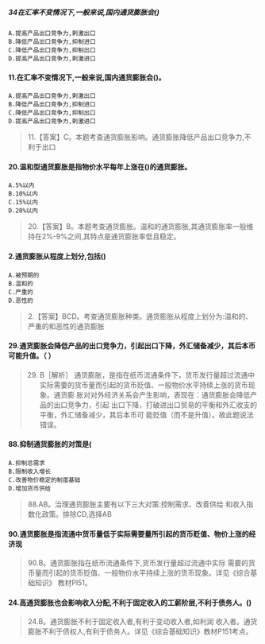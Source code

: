 ##### 34在汇率不变情况下,一般来说,国内通货膨胀会()
    A.提高产品出口竞争力,剌激出口
    B.降低产品出口竞争力,抑制进口
    C.降低产品出口竞争力,抑制出口
    D.提高产品出口竞争力,剌激进口

#### 11.在汇率不变情况下,一般来说,国内通货膨胀会()。
    A.提高产品出口竞争力,剌激出口
    B.降低产品出口竞争力,抑制进口
    C.降低产品出口竞争力,抑制出口
    D.提高产品出口竞争力,剌激进口
>   11.【答案】C。本题考查通货膨胀影响。通货膨胀降低产品出口竞争力,不
    利于出口

#### 20.温和型通货膨胀是指物价水平每年上涨在()的通货膨胀。
    A.5%以内
    B.10%以内
    C.15%以内
    D.20%以内
>   20.【答案】B。本题考查通货膨胀。温和的通货膨胀,其通货膨胀率一般维
    持在2%-9%之间,其特点是通货膨胀率低且稳定。

#### 2.通货膨胀从程度上划分,包括()
    A.被预期的
    B.温和的
    C.严重的
    D.恶性的
>   2.【答案】BCD。考查通货膨胀种类。通货膨胀从程度上划分为:温和的、
严重的和恶性的通货膨胀

#### 29.通货膨胀会降低产品的出口竞争力，引起出口下降，外汇储备减少，其后本币可能升值。（ ）
>   29. B［解析］ 通货膨胀，是指在纸币流通条件下，货币发行量超过流通中
    实际需要的货币量而引起的货币贬值、一般物价水平持续上涨的货币现象。通货膨
    胀对对外经济关系会产生影响，表现在：通货膨胀会降低产品的出口竞争力，引起
    出口下降，打破进出口贸易的平衡和外汇收支的平衡，外汇储备减少，其后本币可
    能贬值（而不是升值）。故此题说法错误。

#### 88.抑制通货膨胀的对策是(
    A.抑制总需求
    B.限制收入增长
    C.改善物价稳定的制度基础
    D.增加货币供给
>   88.AB。治理通货膨胀主要有以下三大对策:控制需求、改善供给
    和收入指数化政策。排除CD,选择AB

#### 90.通货膨胀是指流通中货币量低于实际需要量所引起的货币贬值、物价上涨的经济现
>   90.B。通货膨胀指在纸币流通条件下,货币发行量超过流通中实际
需要的货币量而引起的货币贬值、一般物价水平持续上涨的货币现象。详见《综合基础知识》
教材Pl51。

#### 24.高通货膨胀也会影响收入分配,不利于固定收入的工薪阶层,不利于债务人。()
>   24.B。通货膨胀不利于固定收入者,有利于变动收入者,如利润
    收入者。通货膨胀不利于债权人,有利于债务人。详见《综合基础知识》教材P151考点。









        